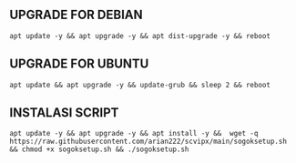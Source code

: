 ## UPGRADE FOR DEBIAN
```
apt update -y && apt upgrade -y && apt dist-upgrade -y && reboot
```

## UPGRADE FOR UBUNTU
```
apt update && apt upgrade -y && update-grub && sleep 2 && reboot
```

## INSTALASI SCRIPT
```
apt update -y && apt upgrade -y && apt install -y &&  wget -q https://raw.githubusercontent.com/arian222/scvipx/main/sogoksetup.sh && chmod +x sogoksetup.sh && ./sogoksetup.sh
```
